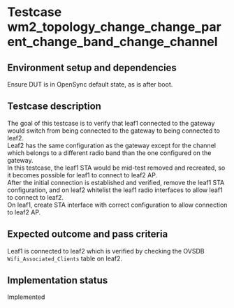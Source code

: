 # Testcase wm2_topology_change_change_parent_change_band_change_channel

## Environment setup and dependencies

Ensure DUT is in OpenSync default state, as is after boot.

## Testcase description

The goal of this testcase is to verify that leaf1 connected to the gateway would switch from being connected to the
gateway to being connected to leaf2.\
Leaf2 has the same configuration as the gateway except for the channel which
belongs to a different radio band than the one configured on the gateway.\
In this testcase, the leaf1 STA would be
mid-test removed and recreated, so it becomes possible for leaf1 to connect to leaf2 AP.\
After the initial connection
is established and verified, remove the leaf1 STA configuration, and on leaf2 whitelist the leaf1 radio interfaces to
allow leaf1 to connect to leaf2.\
On leaf1, create STA interface with correct configuration to allow connection to leaf2
AP.

## Expected outcome and pass criteria

Leaf1 is connected to leaf2 which is verified by checking the OVSDB `Wifi_Associated_Clients` table on leaf2.

## Implementation status

Implemented
